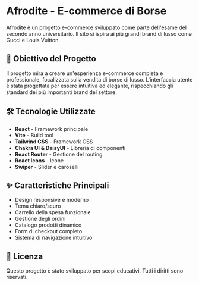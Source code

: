# Afrodite - E-commerce di Borse

Afrodite è un progetto e-commerce sviluppato come parte dell'esame del secondo anno universitario. Il sito si ispira ai più grandi brand di lusso come Gucci e Louis Vuitton.

## 🎯 Obiettivo del Progetto

Il progetto mira a creare un'esperienza e-commerce completa e professionale, focalizzata sulla vendita di borse di lusso. L'interfaccia utente è stata progettata per essere intuitiva ed elegante, rispecchiando gli standard dei più importanti brand del settore.

## 🛠 Tecnologie Utilizzate

- **React** - Framework principale
- **Vite** - Build tool
- **Tailwind CSS** - Framework CSS
- **Chakra UI & DaisyUI** - Libreria di componenti
- **React Router** - Gestione del routing
- **React Icons** - Icone
- **Swiper** - Slider e caroselli

## ✨ Caratteristiche Principali

- Design responsive e moderno
- Tema chiaro/scuro
- Carrello della spesa funzionale
- Gestione degli ordini
- Catalogo prodotti dinamico
- Form di checkout completo
- Sistema di navigazione intuitivo

## 📝 Licenza

Questo progetto è stato sviluppato per scopi educativi. Tutti i diritti sono riservati.
